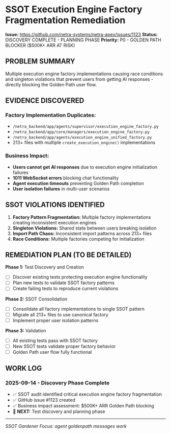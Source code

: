 # SSOT Execution Engine Factory Fragmentation Remediation

**Issue:** https://github.com/netra-systems/netra-apex/issues/1123
**Status:** DISCOVERY COMPLETE - PLANNING PHASE
**Priority:** P0 - GOLDEN PATH BLOCKER ($500K+ ARR AT RISK)

## PROBLEM SUMMARY

Multiple execution engine factory implementations causing race conditions and singleton violations that prevent users from getting AI responses - directly blocking the Golden Path user flow.

## EVIDENCE DISCOVERED

### Factory Implementation Duplicates:
- `/netra_backend/app/agents/supervisor/execution_engine_factory.py`
- `/netra_backend/app/core/managers/execution_engine_factory.py` 
- `/netra_backend/app/agents/execution_engine_unified_factory.py`
- 213+ files with multiple `create_execution_engine()` implementations

### Business Impact:
- **Users cannot get AI responses** due to execution engine initialization failures
- **1011 WebSocket errors** blocking chat functionality
- **Agent execution timeouts** preventing Golden Path completion
- **User isolation failures** in multi-user scenarios

## SSOT VIOLATIONS IDENTIFIED

1. **Factory Pattern Fragmentation:** Multiple factory implementations creating inconsistent execution engines
2. **Singleton Violations:** Shared state between users breaking isolation
3. **Import Path Chaos:** Inconsistent import patterns across 213+ files
4. **Race Conditions:** Multiple factories competing for initialization

## REMEDIATION PLAN (TO BE DETAILED)

**Phase 1:** Test Discovery and Creation
- [ ] Discover existing tests protecting execution engine functionality
- [ ] Plan new tests to validate SSOT factory patterns
- [ ] Create failing tests to reproduce current violations

**Phase 2:** SSOT Consolidation 
- [ ] Consolidate all factory implementations to single SSOT pattern
- [ ] Migrate all 213+ files to use canonical factory
- [ ] Implement proper user isolation patterns

**Phase 3:** Validation
- [ ] All existing tests pass with SSOT factory
- [ ] New SSOT tests validate proper factory behavior
- [ ] Golden Path user flow fully functional

## WORK LOG

### 2025-09-14 - Discovery Phase Complete
- ✅ SSOT audit identified critical execution engine factory fragmentation
- ✅ GitHub issue #1123 created
- ✅ Business impact assessment: $500K+ ARR Golden Path blocking
- 🔄 **NEXT:** Test discovery and planning phase

---

*SSOT Gardener Focus: agent goldenpath messages work*